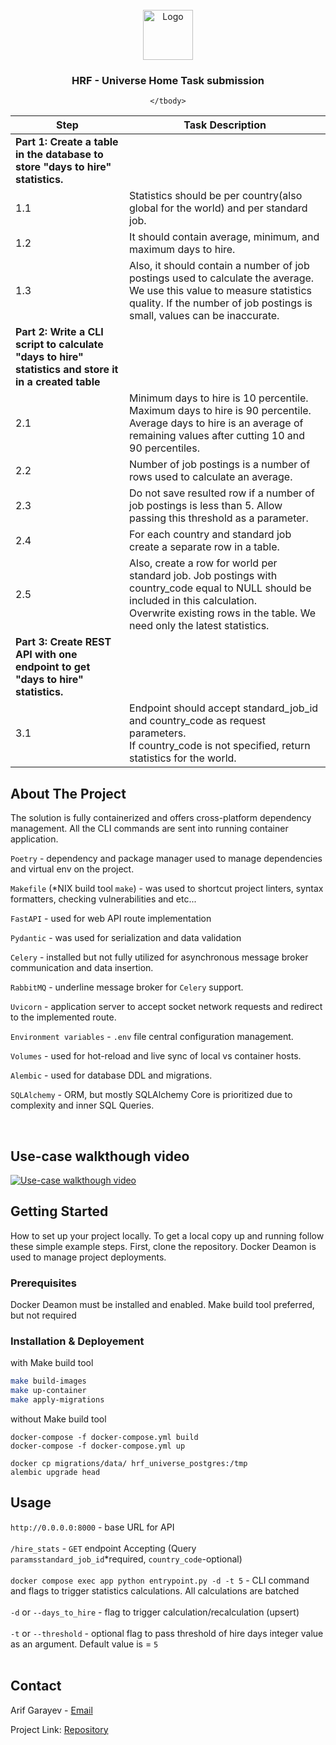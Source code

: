 <!-- PROJECT LOGO -->
<br />
<div align="center">
  <a href="https://github.com/arifgarayev/hrf-universe-home-task">
    <img src="img/logo.png" alt="Logo" width="80" height="80">
  </a>

<h3 align="center">HRF - Universe Home Task submission </h3>

  <table>
    <thead>
        <tr>
            <th>Step</th>
            <th>Task Description</th>
        </tr>
    </thead>
    <tbody>
        <tr>
            <td><strong>Part 1: Create a table in the database to store "days to hire" statistics.</strong></td>
            <td></td>
        </tr>
        <tr>
            <td>1.1</td>
            <td>Statistics should be per country(also global for the world) and per standard job.</td>
        </tr>
        <tr>
            <td>1.2</td>
            <td>It should contain average, minimum, and maximum days to hire.</td>
        </tr>
        <tr>
            <td>1.3</td>
            <td>Also, it should contain a number of job postings used to calculate the average. We use this value to measure statistics quality. If the number of job postings is small, values can be inaccurate.</td>
        </tr>
        <tr>
            <td><strong>Part 2: Write a CLI script to calculate "days to hire" statistics and store it in a created table</strong></td>
            <td></td>
        </tr>
        <tr>
            <td>2.1</td>
            <td>Minimum days to hire is 10 percentile. <br>
Maximum days to hire is 90 percentile.<br>Average days to hire is an average of remaining values after cutting 10 and 90 percentiles.</td>
        </tr>
        <tr>
            <td>2.2</td>
            <td>Number of job postings is a number of rows used to calculate an average.</td>
        </tr>
        <tr>
            <td>2.3</td>
            <td>Do not save resulted row if a number of job postings is less than 5. Allow passing this threshold as a parameter.</td>
        </tr> <tr><td>2.4</td><td>For each country and standard job create a separate row in a table.</td></tr>        </tr> <tr><td>2.5</td><td>Also, create a row for world per standard job. Job postings with country_code equal to NULL should be included in this calculation.<br>Overwrite existing rows in the table. We need only the latest statistics.</td></tr>
        <tr>
            <td><strong>Part 3: Create REST API with one endpoint to get "days to hire" statistics.</strong></td>
            <td></td>
        </tr>
        <tr>
            <td>3.1</td>
            <td>
    Endpoint should accept standard_job_id and country_code as request parameters.<br>
    If country_code is not specified, return statistics for the world.
</td>
        </tr>
        
    </tbody>
</table>
</div>



<!-- ABOUT THE PROJECT -->
## About The Project
The solution is fully containerized and offers cross-platform dependency management. All the CLI commands are sent into running container application.



`Poetry` - dependency and package manager used to manage dependencies and virtual env on the project.

`Makefile` (*NIX build tool `make`) - was used to shortcut project linters, syntax formatters, checking vulnerabilities and etc...

`FastAPI` - used for web API route implementation

`Pydantic` - was used for serialization and data validation

`Celery` - installed but not fully utilized for asynchronous message broker communication and data insertion. 

`RabbitMQ` - underline message broker for `Celery` support.

`Uvicorn` - application server to accept socket network requests and redirect to the implemented route.

`Environment variables` - `.env` file central configuration management.

`Volumes` - used for hot-reload and live sync of local vs container hosts.

`Alembic` - used for database DDL and migrations.

`SQLAlchemy` - ORM, but mostly SQLAlchemy Core is prioritized due to complexity and inner SQL Queries.


  
<br />

## Use-case walkthough video

[![Use-case walkthough video](https://img.youtube.com/)](https://www.youtube.com/watch?)


<!-- GETTING STARTED -->
## Getting Started

How to set up your project locally.
To get a local copy up and running follow these simple example steps.
First, clone the repository.
Docker Deamon is used to manage project deployments.

### Prerequisites

Docker Deamon must be installed and enabled.
Make build tool preferred, but not required


### Installation & Deployement

with Make build tool
  ```sh
  make build-images
  make up-container
  make apply-migrations 
  ```

without Make build tool
  ```
  docker-compose -f docker-compose.yml build 
  docker-compose -f docker-compose.yml up

  docker cp migrations/data/ hrf_universe_postgres:/tmp
alembic upgrade head
  ```




<!-- USAGE EXAMPLES -->
## Usage

`http://0.0.0.0:8000` - base URL for API </br></br>
`/hire_stats` - `GET` endpoint Accepting (Query `paramsstandard_job_id`*required, `country_code`-optional) </br></br>
```docker compose exec app python entrypoint.py -d -t 5``` - CLI command and flags to trigger statistics calculations. All calculations are batched </br></br>
`-d` or `--days_to_hire` - flag to trigger calculation/recalculation (upsert)</br></br>
`-t` or `--threshold` - optional flag to pass threshold of hire days integer value as an argument. Default value is = `5` </br></br>




<!-- CONTACT -->
## Contact

Arif Garayev - [Email](mailto:garayevarif@gmail.com)

Project Link: [Repository](https://github.com/arifgarayev/hrf-universe-home-task)

